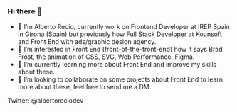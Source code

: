 ### Hi there 👋

- 👋 I’m Alberto Recio, currently work on Frontend Developer at IREP Spain in Girona (Spain) but previously how Full Stack Developer at Kounsoft and Front End with ads/graphic design agency.
- 👀 I’m interested in Front End (front-of-the-front-end) how it says Brad Frost, the animation of CSS, SVG, Web Performance, Figma.
- 🌱 I’m currently learning more about Front End and improve my skills about these.
- 💞️ I’m looking to collaborate on some projects about Front End to learn more about these, feel free to send me a DM.

Twitter: @albertoreciodev

